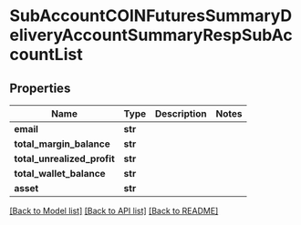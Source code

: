 # SubAccountCOINFuturesSummaryDeliveryAccountSummaryRespSubAccountList

## Properties
Name | Type | Description | Notes
------------ | ------------- | ------------- | -------------
**email** | **str** |  | 
**total_margin_balance** | **str** |  | 
**total_unrealized_profit** | **str** |  | 
**total_wallet_balance** | **str** |  | 
**asset** | **str** |  | 

[[Back to Model list]](../README.md#documentation-for-models) [[Back to API list]](../README.md#documentation-for-api-endpoints) [[Back to README]](../README.md)

